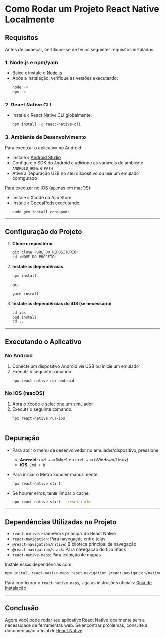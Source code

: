 # Como Rodar um Projeto React Native Localmente

## Requisitos
Antes de começar, certifique-se de ter os seguintes requisitos instalados:

### 1. Node.js e npm/yarn
- Baixe e instale o [Node.js](https://nodejs.org/)
- Após a instalação, verifique as versões executando:
  ```sh
  node -v
  npm -v
  ```

### 2. React Native CLI
- Instale o React Native CLI globalmente:
  ```sh
  npm install -g react-native-cli
  ```

### 3. Ambiente de Desenvolvimento
Para executar o aplicativo no Android:
- Instale o [Android Studio](https://developer.android.com/studio)
- Configure o SDK do Android e adicione as variáveis de ambiente `ANDROID_HOME` e `PATH`
- Ative a Depuração USB no seu dispositivo ou use um emulador configurado

Para executar no iOS (apenas em macOS):
- Instale o Xcode na App Store
- Instale o [CocoaPods](https://cocoapods.org/) executando:
  ```sh
  sudo gem install cocoapods
  ```

---

## Configuração do Projeto
1. **Clone o repositório**
   ```sh
   git clone <URL_DO_REPOSITORIO>
   cd <NOME_DO_PROJETO>
   ```

2. **Instale as dependências**
   ```sh
   npm install
   ```
   ou
   ```sh
   yarn install
   ```

3. **Instale as dependências do iOS (se necessário)**
   ```sh
   cd ios
   pod install
   cd ..
   ```

---

## Executando o Aplicativo
### No Android
1. Conecte um dispositivo Android via USB ou inicie um emulador
2. Execute o seguinte comando:
   ```sh
   npx react-native run-android
   ```

### No iOS (macOS)
1. Abra o Xcode e selecione um simulador
2. Execute o seguinte comando:
   ```sh
   npx react-native run-ios
   ```

---

## Depuração
- Para abrir o menu de desenvolvedor no emulador/dispositivo, pressione:
  - **Android:** `Cmd + M` (Mac) ou `Ctrl + M` (Windows/Linux)
  - **iOS:** `Cmd + D`

- Para iniciar o Metro Bundler manualmente:
  ```sh
  npx react-native start
  ```

- Se houver erros, tente limpar o cache:
  ```sh
  npx react-native start --reset-cache
  ```

---

## Dependências Utilizadas no Projeto
- `react-native`: Framework principal do React Native
- `react-navigation`: Para navegação entre telas
- `@react-navigation/native`: Biblioteca principal de navegação
- `@react-navigation/stack`: Para navegação do tipo Stack
- `react-native-maps`: Para exibição de mapas

Instale essas dependências com:
```sh
npm install react-native-maps react-navigation @react-navigation/native @react-navigation/stack
```

Para configurar o `react-native-maps`, siga as instruções oficiais: [Guia de Instalação](https://github.com/react-native-maps/react-native-maps)

---

## Conclusão

Agora você pode rodar seu aplicativo React Native localmente sem a necessidade de ferramentas web. Se encontrar problemas, consulte a documentação oficial do [React Native](https://reactnative.dev/docs/getting-started).

